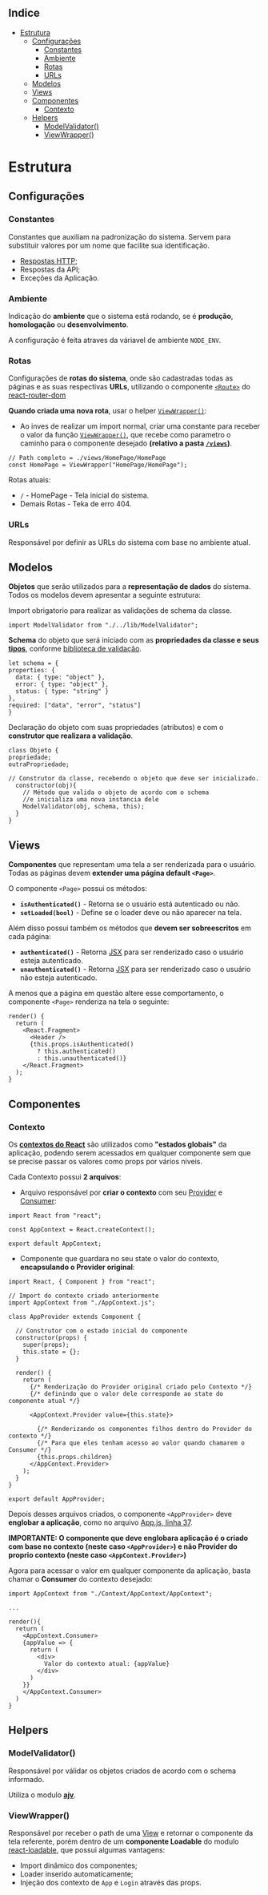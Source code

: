 ## Indice

- [Estrutura](#estrutura)
  - [Configurações](#configura%C3%A7%C3%B5es)
    - [Constantes](#constantes)
    - [Ambiente](#ambiente)
    - [Rotas](#rotas)
    - [URLs](#urls)
  - [Modelos](#modelos)
  - [Views](#views)
  - [Componentes](#componentes)
    - [Contexto](#contexto)
  - [Helpers](#helpers)
    - [ModelValidator()](#modelvalidator)
    - [ViewWrapper()](#viewwrapper)

# Estrutura

## Configurações

### Constantes

Constantes que auxiliam na padronização do sistema. Servem para substituir valores por um nome que facilite sua identificação.

- [Respostas HTTP](https://developer.mozilla.org/pt-BR/docs/Web/HTTP/Status);
- Respostas da API;
- Exceções da Aplicação.

### Ambiente

Indicação do **ambiente** que o sistema está rodando, se é **produção**, **homologação** ou **desenvolvimento**.

A configuração é feita atraves da váriavel de ambiente `NODE_ENV`.

### Rotas

Configurações de **rotas do sistema**, onde são cadastradas todas as páginas e as suas respectivas **URLs**, utilizando o componente [`<Route>`](https://reacttraining.com/react-router/core/api/Route) do [react-router-dom](https://github.com/ReactTraining/react-router/tree/master/packages/react-router-dom)

**Quando criada uma nova rota**, usar o helper [`ViewWrapper()`](#viewwrapper):

- Ao inves de realizar um import normal, criar uma constante para receber o valor da função [`ViewWrapper()`](#viewwrapper), que recebe como parametro o caminho para o componente desejado **(relativo a pasta [`/views`](#views))**.

```
// Path completo = ./views/HomePage/HomePage
const HomePage = ViewWrapper("HomePage/HomePage");
```

Rotas atuais:

- `/` - HomePage - Tela inicial do sistema.
- Demais Rotas - Teka de erro 404.

### URLs

Responsável por definir as URLs do sistema com base no ambiente atual.

## Modelos

**Objetos** que serão utilizados para a **representação de dados** do sistema.
Todos os modelos devem apresentar a seguinte estrutura:

Import obrigatorio para realizar as validações de schema da classe.

```
import ModelValidator from "./../lib/ModelValidator";
```

**Schema** do objeto que será iniciado
com as **propriedades da classe e seus [tipos](https://github.com/epoberezkin/ajv/blob/master/KEYWORDS.md#type)**, conforme [biblioteca de validação](https://github.com/epoberezkin/ajv).

```
let schema = {
properties: {
  data: { type: "object" },
  error: { type: "object" },
  status: { type: "string" }
},
required: ["data", "error", "status"]
}
```

Declaração do objeto com suas propriedades (atributos) e com o **construtor que realizara a validação**.

```
class Objeto {
propriedade;
outraPropriedade;

// Construtor da classe, recebendo o objeto que deve ser inicializado.
  constructor(obj){
    // Método que valida o objeto de acordo com o schema
    //e inicializa uma nova instancia dele
    ModelValidator(obj, schema, this);
  }
}
```

## Views

**Componentes** que representam uma tela a ser renderizada para o usuário. Todas as páginas devem **extender uma página default `<Page>`**.

O componente `<Page>` possui os métodos:

- **`isAuthenticated()`** - Retorna se o usuário está autenticado ou não.
- **`setLoaded(bool)`** - Define se o loader deve ou não aparecer na tela.

Além disso possui também os métodos que **devem ser sobreescritos** em cada página:

- **`authenticated()`** - Retorna [JSX](https://reactjs.org/docs/introducing-jsx.html) para ser renderizado caso o usuário esteja autenticado.
- **`unauthenticated()`** - Retorna [JSX](https://reactjs.org/docs/introducing-jsx.html) para ser renderizado caso o usuário não esteja autenticado.

A menos que a página em questão altere esse comportamento, o componente `<Page>` renderiza na tela o seguinte:

```
render() {
  return (
    <React.Fragment>
      <Header />
      {this.props.isAuthenticated()
        ? this.authenticated()
        : this.unauthenticated()}
    </React.Fragment>
  );
}
```

## Componentes

### Contexto

Os **[contextos do React](https://reactjs.org/docs/context.html)** são utilizados como **"estados globais"** da aplicação, podendo serem acessados em qualquer componente sem que se precise passar os valores como props por vários niveis.

Cada Contexto possui **2 arquivos**:

- Arquivo responsável por **criar o contexto** com seu [Provider](https://reactjs.org/docs/context.html#provider) e [Consumer](https://reactjs.org/docs/context.html#consumer):

```
import React from "react";

const AppContext = React.createContext();

export default AppContext;
```

- Componente que guardara no seu state o valor do contexto, **encapsulando o Provider original**:

```
import React, { Component } from "react";

// Import do contexto criado anteriormente
import AppContext from "./AppContext.js";

class AppProvider extends Component {

  // Construtor com o estado inicial do componente
  constructor(props) {
    super(props);
    this.state = {};
  }

  render() {
    return (
      {/* Renderização do Provider original criado pelo Contexto */}
      {/* definindo que o valor dele corresponde ao state do componente atual */}

      <AppContext.Provider value={this.state}>

        {/* Renderizando os componentes filhos dentro do Provider do contexto */}
        {/* Para que eles tenham acesso ao valor quando chamarem o Consumer */}
        {this.props.children}
      </AppContext.Provider>
    );
  }
}

export default AppProvider;
```

Depois desses arquivos criados, o componente `<AppProvider>` deve **englobar a aplicação**, como no arquivo [App.js, linha 37](https://github.com/dougllima/modelo-react-ages/blob/9e555b22e96ea3e45e35471307864e6fde859456/src/App.js#L37).

**IMPORTANTE: O componente que deve englobara aplicação é o criado com base no contexto (neste caso `<AppProvider>`) e não Provider do proprio contexto (neste caso `<AppContext.Provider>`)**

Agora para acessar o valor em qualquer componente da aplicação, basta chamar o **Consumer** do contexto desejado:

```
import AppContext from "./Context/AppContext/AppContext";

...

render(){
  return (
    <AppContext.Consumer>
    {appValue => {
      return (
        <div>
          Valor do contexto atual: {appValue}
        </div>
      )
    }}
    </AppContext.Consumer>
  )
}
```

## Helpers

### ModelValidator()

Responsável por válidar os objetos criados de acordo com o schema informado.

Utiliza o modulo [**ajv**](https://github.com/epoberezkin/ajv).

### ViewWrapper()

Responsável por receber o path de uma [View](#views) e retornar o componente da tela referente, porém dentro de um **componente Loadable** do modulo [react-loadable](https://github.com/jamiebuilds/react-loadable), que possui algumas vantagens:

- Import dinâmico dos componentes;
- Loader inserido automaticamente;
- Injeção dos contexto de `App` e `Login` através das props.
